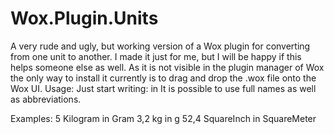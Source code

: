 # Wox.Plugin.Units
A very rude and ugly, but working version of a Wox plugin for converting from one unit to another.
I made it just for me, but I will be happy if this helps someone else as well. 
As it is not visible in the plugin manager of Wox the only way to install it currently is to drag and drop the .wox file onto the Wox UI.
Usage:
Just start writing: <quantity> <from unit> in <to unit>
It is possible to use full names as well as abbreviations.

Examples:
5 Kilogram in Gram
3,2 kg in g
52,4 SquareInch in SquareMeter
